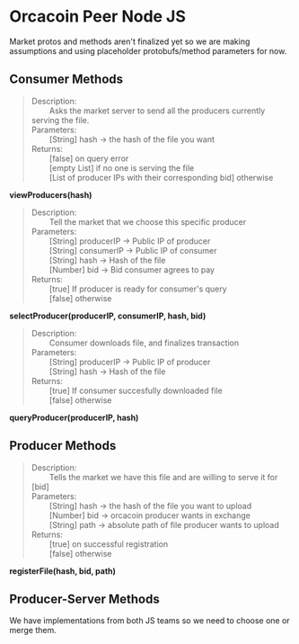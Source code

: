 # Orcacoin Peer Node JS
Market protos and methods aren't finalized yet so we are making assumptions and using placeholder protobufs/method parameters for now.

## Consumer Methods
> Description:  
> &nbsp;&nbsp;&nbsp;&nbsp;&nbsp;&nbsp;&nbsp;&nbsp;Asks the market server to send all the producers currently serving the file.  
> Parameters:  
> &nbsp;&nbsp;&nbsp;&nbsp;&nbsp;&nbsp;&nbsp;&nbsp;[String] hash -> the hash of the file you want  
> Returns:  
> &nbsp;&nbsp;&nbsp;&nbsp;&nbsp;&nbsp;&nbsp;&nbsp;[false] on query error  
> &nbsp;&nbsp;&nbsp;&nbsp;&nbsp;&nbsp;&nbsp;&nbsp;[empty List] if no one is serving the file  
> &nbsp;&nbsp;&nbsp;&nbsp;&nbsp;&nbsp;&nbsp;&nbsp;[List of producer IPs with their corresponding bid] otherwise  

**viewProducers(hash)**

>Description:  
&nbsp;&nbsp;&nbsp;&nbsp;&nbsp;&nbsp;&nbsp;&nbsp;Tell the market that we choose this specific producer  
Parameters:  
&nbsp;&nbsp;&nbsp;&nbsp;&nbsp;&nbsp;&nbsp;&nbsp;[String] producerIP -> Public IP of producer  
&nbsp;&nbsp;&nbsp;&nbsp;&nbsp;&nbsp;&nbsp;&nbsp;[String] consumerIP -> Public IP of consumer  
&nbsp;&nbsp;&nbsp;&nbsp;&nbsp;&nbsp;&nbsp;&nbsp;[String] hash -> Hash of the file  
&nbsp;&nbsp;&nbsp;&nbsp;&nbsp;&nbsp;&nbsp;&nbsp;[Number] bid -> Bid consumer agrees to pay  
Returns:  
&nbsp;&nbsp;&nbsp;&nbsp;&nbsp;&nbsp;&nbsp;&nbsp;[true] If producer is ready for consumer's query  
&nbsp;&nbsp;&nbsp;&nbsp;&nbsp;&nbsp;&nbsp;&nbsp;[false] otherwise  

**selectProducer(producerIP, consumerIP, hash, bid)**

>Description:  
&nbsp;&nbsp;&nbsp;&nbsp;&nbsp;&nbsp;&nbsp;&nbsp;Consumer downloads file, and finalizes transaction  
Parameters:  
&nbsp;&nbsp;&nbsp;&nbsp;&nbsp;&nbsp;&nbsp;&nbsp;[String] producerIP -> Public IP of producer  
&nbsp;&nbsp;&nbsp;&nbsp;&nbsp;&nbsp;&nbsp;&nbsp;[String] hash -> Hash of the file  
Returns:  
&nbsp;&nbsp;&nbsp;&nbsp;&nbsp;&nbsp;&nbsp;&nbsp;[true] If consumer succesfully downloaded file  
&nbsp;&nbsp;&nbsp;&nbsp;&nbsp;&nbsp;&nbsp;&nbsp;[false] otherwise  

**queryProducer(producerIP, hash)**

## Producer Methods
>Description:  
&nbsp;&nbsp;&nbsp;&nbsp;&nbsp;&nbsp;&nbsp;&nbsp;Tells the market we have this file and are willing to serve it for [bid]  
Parameters:  
&nbsp;&nbsp;&nbsp;&nbsp;&nbsp;&nbsp;&nbsp;&nbsp;[String] hash -> the hash of the file you want to upload  
&nbsp;&nbsp;&nbsp;&nbsp;&nbsp;&nbsp;&nbsp;&nbsp;[Number] bid -> orcacoin producer wants in exchange  
&nbsp;&nbsp;&nbsp;&nbsp;&nbsp;&nbsp;&nbsp;&nbsp;[String] path -> absolute path of file producer wants to upload  
Returns:  
&nbsp;&nbsp;&nbsp;&nbsp;&nbsp;&nbsp;&nbsp;&nbsp;[true] on successful registration  
&nbsp;&nbsp;&nbsp;&nbsp;&nbsp;&nbsp;&nbsp;&nbsp;[false] otherwise  

**registerFile(hash, bid, path)**

## Producer-Server Methods
We have implementations from both JS teams so we need to choose one or merge them.  
